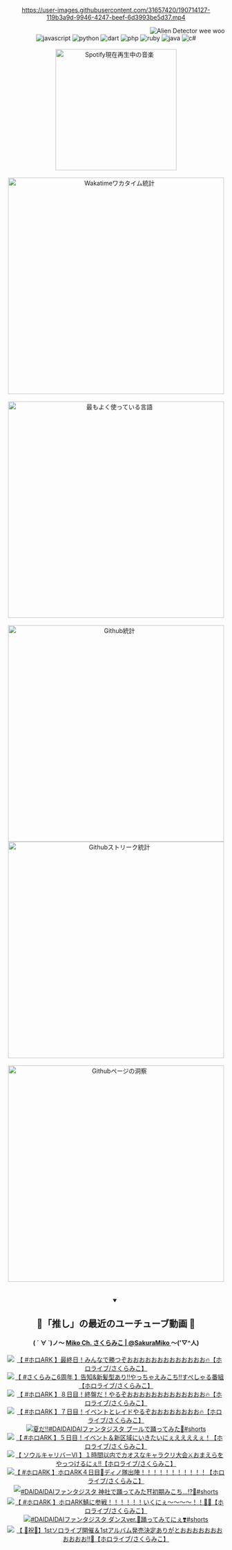 <!-- START: HERO IMAGE GIF ////////// ////////// ////////// -->
<!-- <img src="@/../assets/img/gaming/ghost-of-tsushima.gif" width="100%"  alt="nellyXinwei's Hero Gif Image"/> -->
<!-- END: HERO IMAGE GIF ////////// ////////// ////////// -->

<div align="center" >  
  
<!-- START:ワンピース 第1015話「ルフィはRED ROCを使う」 -->
<https://user-images.githubusercontent.com/31657420/190714127-119b3a9d-9946-4247-beef-6d3993be5d37.mp4>
<!-- END:ワンピース 第1015話「ルフィはRED ROCを使う」 -->

<!-- START:VISITOR COUNTER -->
<div width="100%" align="right">
<img src="https://komarev.com/ghpvc/?username=nellyXinwei&label=🛸&color=grey&style=for-the-badge&labelcolor=ffffff" alt="Alien Detector wee woo"/>
</div>
<!-- END:VISITOR COUNTER -->

<!-- START: PROGRAMMING LANGUAGES -->
<!-- 色彩 Color Scheme:
#961E3A, #8A0D42, #5A0640, #4F265E, #2B355A, #3E759B, #CC4246,
#BB2649, #AD1052, #700750, #633075, #364270, #4E92C2, #FF5357
Sauce: https://www.webcreatorbox.com/inspiration/pantone-2023
-->

<img src="https://img.shields.io/badge/javascript%20-%23BB2649.svg?&style=for-the-badge&logo=javascript&logoColor=white&labelColor=961E3A" alt="javascript"/>
<img src="https://img.shields.io/badge/python%20-%23AD1052.svg?&style=for-the-badge&logo=python&logoColor=white&labelColor=8A0D42" alt="python" />
<img src="https://img.shields.io/badge/dart%20-%23700750.svg?&style=for-the-badge&logo=dart&logoColor=white&labelColor=5A0640" alt="dart"/>
<img src="https://img.shields.io/badge/php%20-%23633075.svg?&style=for-the-badge&logo=php&logoColor=white&labelColor=4F265E" alt="php"/>
<img src="https://img.shields.io/badge/ruby%20-%23364270.svg?&style=for-the-badge&logo=ruby&logoColor=white&labelColor=2B355A" alt="ruby"/>
<img src="https://img.shields.io/badge/java%20-%234E92C2.svg?&style=for-the-badge&logo=openjdk&logoColor=white&labelColor=3E759B" alt="java"/>
<img src="https://img.shields.io/badge/c%23-%23FF5357.svg?style=for-the-badge&logo=c-sharp&logoColor=white&labelColor=CC4246" alt="c#"/>  
<!-- END: PROGRAMMING LANGUAGES -->

<br>
<br>

<!-- START: MUSIC STATUS -->
  <!-- <a href="https://newojima-gsrs-20220114.vercel.app/api/now-playing?open">
    <img src="https://newojima-gsrs-20220114.vercel.app/api/now-playing" alt="Spotify現在再生中の音楽">
  </a> -->
  <img src="https://newojima-grss-20230114.vercel.app/api/spotify?border_color=transparent" alt="Spotify現在再生中の音楽" width="280px">
<!-- END: MUSIC STATUS -->

<br>
<br>

<!-- START: GITHUB STATUS -->
<!-- 色彩 Color Scheme:  #BB2649, #AD1052, #700750, #633075 -->
<img align="center" src="https://newojima-grs-20230109.vercel.app/api/wakatime?username=njtalba5127&layout=compact&langs_count=10&locale=ja&hide_title=false&title_color=fff&hide_border=true&text_color=fff&bg_color=BB2649,BB2649,633075,633075&hide=other,css,html,bash,xml,git%20config,makefile,properties,yaml,markdown,text,json,jsx" alt="Wakatimeワカタイム統計" width="500px"/>

<br>
<br>

<!-- 色彩 Color Scheme:  #633075, #364270, #4E92C2 -->
  <img align="center" src="https://newojima-grs-20230109.vercel.app/api/top-langs?username=njtalba5127&layout=compact&text_color=fff&icon_color=fff&hide_border=true&&locale=ja&hide_title=false&title_color=fff&include_all_commits=true&card_width=445&langs_count=11&hide=c%23,powershell,shaderlab,hlsl,makefile,jupyter%20notebook,python,html,css,shell,batchfile,less,liquid,hack,scss&bg_color=4F265E,633075,4E92C2" alt="最もよく使っている言語" width="500px"/>

<br>
<br>

<!-- 色彩 Color Scheme:  #4E92C2, #FF5357 -->
  <img align="center" src="https://newojima-grs-20230109.vercel.app/api?username=njtalba5127&rank_icon=github&show_icons=true&&locale=ja&title_color=fff&text_color=fff&icon_color=fff&hide_border=true&hide_title=false&count_private=true&include_all_commits=true&card_width=495&disable_animations=true&bg_color=4E92C2,4E92C2,FF5357" alt="Github統計" width="500px"/>

<br>

<img align="center" src="https://streak-stats.demolab.com?user=njtalba5127&theme=dark&hide_border=true&locale=ja&ring=BB2649&stroke=222222&background=151515&sideLabels=BB2649&currStreakLabel=ffffff&border=BB2649&fire=FF5357&currStreakNum=ffffff&sideNums=FF5357&dates=ffffff" alt="Githubストリーク統計" width="500px"/>

<br>
<br>

  <img align="center" width="500px" src="@/../assets/img/page-insights.svg" alt="Githubページの洞察"/>
  
</div>
<!-- END: GITHUB STATUS -->

<br>
<br>

<div align="center">
<details open>
  <summary>

  </summary>

  <h2 align="center">🌸「推し」の最近のユーチューブ動画 🌸</h2>
  <h4>
  ( ´ ∀ `)ノ～ 
  <a href="https://www.youtube.com/@SakuraMiko">Miko Ch. さくらみこ | @SakuraMiko
  </a>
   ～('▽^人)
  </h4>

  <!-- BEGIN YOUTUBE-CARDS -->
<a href="https://www.youtube.com/watch?v=TkSTF2_AJWY"><img src="https://ytcards.demolab.com/?id=TkSTF2_AJWY&title=%E3%80%90+%23%E3%83%9B%E3%83%ADARK+%E3%80%91%E6%9C%80%E7%B5%82%E6%97%A5%EF%BC%81%E3%81%BF%E3%82%93%E3%81%AA%E3%81%A7%E5%8B%9D%E3%81%A4%E3%81%9E%E3%81%8A%E3%81%8A%E3%81%8A%E3%81%8A%E3%81%8A%E3%81%8A%E3%81%8A%E3%81%8A%E3%81%8A%E3%81%8A%E3%81%8A%E3%81%8A%E3%81%8A%F0%9F%94%A5%E3%80%90%E3%83%9B%E3%83%AD%E3%83%A9%E3%82%A4%E3%83%96%2F%E3%81%95%E3%81%8F%E3%82%89%E3%81%BF%E3%81%93%E3%80%91&lang=ja&timestamp=1722412235&background_color=%230d1117&title_color=%23ffffff&stats_color=%23dedede&max_title_lines=1&width=187&border_radius=5&duration=0" alt="【 #ホロARK 】最終日！みんなで勝つぞおおおおおおおおおおおおお🔥【ホロライブ/さくらみこ】" title="【 #ホロARK 】最終日！みんなで勝つぞおおおおおおおおおおおおお🔥【ホロライブ/さくらみこ】"></a>
<a href="https://www.youtube.com/watch?v=EDfGv-VSZsk"><img src="https://ytcards.demolab.com/?id=EDfGv-VSZsk&title=%E3%80%90+%23%E3%81%95%E3%81%8F%E3%82%89%E3%81%BF%E3%81%936%E5%91%A8%E5%B9%B4+%E3%80%91%E5%91%8A%E7%9F%A5%26%E6%96%B0%E9%AB%AA%E5%9E%8B%E3%81%82%E3%82%8A%E2%80%BC%E3%82%84%E3%81%A3%E3%81%A1%E3%82%83%E3%81%88%E3%81%BF%E3%81%93%E3%81%A1%E2%80%BC%E3%81%99%E3%81%BA%E3%81%97%E3%82%83%E3%82%8B%E7%95%AA%E7%B5%84%E3%80%90%E3%83%9B%E3%83%AD%E3%83%A9%E3%82%A4%E3%83%96%2F%E3%81%95%E3%81%8F%E3%82%89%E3%81%BF%E3%81%93%E3%80%91&lang=ja&timestamp=1722412725&background_color=%230d1117&title_color=%23ffffff&stats_color=%23dedede&max_title_lines=1&width=187&border_radius=5&duration=0" alt="【 #さくらみこ6周年 】告知&新髪型あり‼やっちゃえみこち‼すぺしゃる番組【ホロライブ/さくらみこ】" title="【 #さくらみこ6周年 】告知&新髪型あり‼やっちゃえみこち‼すぺしゃる番組【ホロライブ/さくらみこ】"></a>
<a href="https://www.youtube.com/watch?v=h9ZStIXLSpA"><img src="https://ytcards.demolab.com/?id=h9ZStIXLSpA&title=%E3%80%90+%23%E3%83%9B%E3%83%ADARK+%E3%80%91%EF%BC%98%E6%97%A5%E7%9B%AE%EF%BC%81%E7%B5%82%E7%9B%A4%E3%81%A0%EF%BC%81%E3%82%84%E3%82%8B%E3%81%9E%E3%81%8A%E3%81%8A%E3%81%8A%E3%81%8A%E3%81%8A%E3%81%8A%E3%81%8A%E3%81%8A%E3%81%8A%E3%81%8A%E3%81%8A%E3%81%8A%E3%81%8A%F0%9F%94%A5%E3%80%90%E3%83%9B%E3%83%AD%E3%83%A9%E3%82%A4%E3%83%96%2F%E3%81%95%E3%81%8F%E3%82%89%E3%81%BF%E3%81%93%E3%80%91&lang=ja&timestamp=1722375334&background_color=%230d1117&title_color=%23ffffff&stats_color=%23dedede&max_title_lines=1&width=187&border_radius=5&duration=23040" alt="【 #ホロARK 】８日目！終盤だ！やるぞおおおおおおおおおおおおお🔥【ホロライブ/さくらみこ】" title="【 #ホロARK 】８日目！終盤だ！やるぞおおおおおおおおおおおおお🔥【ホロライブ/さくらみこ】"></a>
<a href="https://www.youtube.com/watch?v=YXH2g-45MSk"><img src="https://ytcards.demolab.com/?id=YXH2g-45MSk&title=%E3%80%90+%23%E3%83%9B%E3%83%ADARK+%E3%80%91%EF%BC%97%E6%97%A5%E7%9B%AE%EF%BC%81%E3%82%A4%E3%83%99%E3%83%B3%E3%83%88%E3%81%A8%E3%83%AC%E3%82%A4%E3%83%89%E3%82%84%E3%82%8B%E3%81%9E%E3%81%8A%E3%81%8A%E3%81%8A%E3%81%8A%E3%81%8A%E3%81%8A%E3%81%8A%E3%81%8A%F0%9F%94%A5%E3%80%90%E3%83%9B%E3%83%AD%E3%83%A9%E3%82%A4%E3%83%96%2F%E3%81%95%E3%81%8F%E3%82%89%E3%81%BF%E3%81%93%E3%80%91&lang=ja&timestamp=1722284086&background_color=%230d1117&title_color=%23ffffff&stats_color=%23dedede&max_title_lines=1&width=187&border_radius=5&duration=26981" alt="【 #ホロARK 】７日目！イベントとレイドやるぞおおおおおおおお🔥【ホロライブ/さくらみこ】" title="【 #ホロARK 】７日目！イベントとレイドやるぞおおおおおおおお🔥【ホロライブ/さくらみこ】"></a>
<a href="https://www.youtube.com/watch?v=W1UVii0n7d8"><img src="https://ytcards.demolab.com/?id=W1UVii0n7d8&title=%E5%A4%8F%E3%81%A0%E2%80%BC%EF%B8%8F%23DAIDAIDAI%E3%83%95%E3%82%A1%E3%83%B3%E3%82%BF%E3%82%B8%E3%82%B9%E3%82%BF+%E3%83%97%E3%83%BC%E3%83%AB%E3%81%A7%E8%B8%8A%E3%81%A3%E3%81%A6%E3%81%BF%E3%81%9F%F0%9F%8C%BB%23shorts&lang=ja&timestamp=1722157221&background_color=%230d1117&title_color=%23ffffff&stats_color=%23dedede&max_title_lines=1&width=187&border_radius=5&duration=19" alt="夏だ‼️#DAIDAIDAIファンタジスタ プールで踊ってみた🌻#shorts" title="夏だ‼️#DAIDAIDAIファンタジスタ プールで踊ってみた🌻#shorts"></a>
<a href="https://www.youtube.com/watch?v=KUydFraG8Pw"><img src="https://ytcards.demolab.com/?id=KUydFraG8Pw&title=%E3%80%90+%23%E3%83%9B%E3%83%ADARK+%E3%80%91%EF%BC%95%E6%97%A5%E7%9B%AE%EF%BC%81%E3%82%A4%E3%83%99%E3%83%B3%E3%83%88%EF%BC%86%E6%96%B0%E5%8C%BA%E5%9F%9F%E3%81%AB%E3%81%84%E3%81%8D%E3%81%9F%E3%81%84%E3%81%AB%E3%81%87%E3%81%88%E3%81%88%E3%81%88%E3%81%88%E3%81%87%EF%BC%81%E3%80%90%E3%83%9B%E3%83%AD%E3%83%A9%E3%82%A4%E3%83%96%2F%E3%81%95%E3%81%8F%E3%82%89%E3%81%BF%E3%81%93%E3%80%91&lang=ja&timestamp=1722118912&background_color=%230d1117&title_color=%23ffffff&stats_color=%23dedede&max_title_lines=1&width=187&border_radius=5&duration=38526" alt="【 #ホロARK 】５日目！イベント＆新区域にいきたいにぇええええぇ！【ホロライブ/さくらみこ】" title="【 #ホロARK 】５日目！イベント＆新区域にいきたいにぇええええぇ！【ホロライブ/さくらみこ】"></a>
<a href="https://www.youtube.com/watch?v=-YnVozK9yLQ"><img src="https://ytcards.demolab.com/?id=-YnVozK9yLQ&title=%E3%80%90+%E3%82%BD%E3%82%A6%E3%83%AB%E3%82%AD%E3%83%A3%E3%83%AA%E3%83%90%E3%83%BC%E2%85%A5+%E3%80%91%EF%BC%91%E6%99%82%E9%96%93%E4%BB%A5%E5%86%85%E3%81%A7%E3%82%AB%E3%82%AA%E3%82%B9%E3%81%AA%E3%82%AD%E3%83%A3%E3%83%A9%E3%82%AF%E3%83%AA%E5%A4%A7%E4%BC%9A%E2%9A%94%E3%81%8A%E3%81%BE%E3%81%88%E3%82%89%E3%82%92%E3%82%84%E3%81%A3%E3%81%A4%E3%81%91%E3%82%8B%E3%81%AB%E3%81%87%E2%80%BC%E3%80%90%E3%83%9B%E3%83%AD%E3%83%A9%E3%82%A4%E3%83%96%2F%E3%81%95%E3%81%8F%E3%82%89%E3%81%BF%E3%81%93%E3%80%91&lang=ja&timestamp=1722077975&background_color=%230d1117&title_color=%23ffffff&stats_color=%23dedede&max_title_lines=1&width=187&border_radius=5&duration=3632" alt="【 ソウルキャリバーⅥ 】１時間以内でカオスなキャラクリ大会⚔おまえらをやっつけるにぇ‼【ホロライブ/さくらみこ】" title="【 ソウルキャリバーⅥ 】１時間以内でカオスなキャラクリ大会⚔おまえらをやっつけるにぇ‼【ホロライブ/さくらみこ】"></a>
<a href="https://www.youtube.com/watch?v=f-Cs8g_W4TU"><img src="https://ytcards.demolab.com/?id=f-Cs8g_W4TU&title=%E3%80%90+%23%E3%83%9B%E3%83%ADARK+%E3%80%91%E3%83%9B%E3%83%ADARK%EF%BC%94%E6%97%A5%E7%9B%AE%F0%9F%A6%96%E3%83%87%E3%82%A3%E3%83%8E%E9%9A%8A%E5%87%BA%E9%99%A3%EF%BC%81%EF%BC%81%EF%BC%81%EF%BC%81%EF%BC%81%EF%BC%81%EF%BC%81%EF%BC%81%EF%BC%81%EF%BC%81%EF%BC%81%E3%80%90%E3%83%9B%E3%83%AD%E3%83%A9%E3%82%A4%E3%83%96%2F%E3%81%95%E3%81%8F%E3%82%89%E3%81%BF%E3%81%93%E3%80%91&lang=ja&timestamp=1722012018&background_color=%230d1117&title_color=%23ffffff&stats_color=%23dedede&max_title_lines=1&width=187&border_radius=5&duration=22346" alt="【 #ホロARK 】ホロARK４日目🦖ディノ隊出陣！！！！！！！！！！！【ホロライブ/さくらみこ】" title="【 #ホロARK 】ホロARK４日目🦖ディノ隊出陣！！！！！！！！！！！【ホロライブ/さくらみこ】"></a>
<a href="https://www.youtube.com/watch?v=-C1-8t7ay28"><img src="https://ytcards.demolab.com/?id=-C1-8t7ay28&title=%23DAIDAIDAI%E3%83%95%E3%82%A1%E3%83%B3%E3%82%BF%E3%82%B8%E3%82%B9%E3%82%BF+%E7%A5%9E%E7%A4%BE%E3%81%A7%E8%B8%8A%E3%81%A3%E3%81%A6%E3%81%BF%E3%81%9F%E2%9B%A9%EF%B8%8F%E5%88%9D%E6%9C%9F%E3%81%BF%E3%81%93%E3%81%A1%E2%80%A6%E2%81%89%EF%B8%8F%F0%9F%91%80%23shorts&lang=ja&timestamp=1721898000&background_color=%230d1117&title_color=%23ffffff&stats_color=%23dedede&max_title_lines=1&width=187&border_radius=5&duration=19" alt="#DAIDAIDAIファンタジスタ 神社で踊ってみた⛩️初期みこち…⁉️👀#shorts" title="#DAIDAIDAIファンタジスタ 神社で踊ってみた⛩️初期みこち…⁉️👀#shorts"></a>
<a href="https://www.youtube.com/watch?v=dO-KAUhcUHk"><img src="https://ytcards.demolab.com/?id=dO-KAUhcUHk&title=%E3%80%90+%23%E3%83%9B%E3%83%ADARK+%E3%80%91%E3%83%9B%E3%83%ADARK%E9%AF%96%E3%81%AB%E5%8F%82%E6%88%A6%EF%BC%81%EF%BC%81%EF%BC%81%EF%BC%81%EF%BC%81%EF%BC%81%E3%81%84%E3%81%8F%E3%81%AB%E3%81%87%EF%BD%9E%EF%BD%9E%EF%BD%9E%EF%BD%9E%EF%BC%81%EF%BC%81%F0%9F%A6%96%F0%9F%94%A5%E3%80%90%E3%83%9B%E3%83%AD%E3%83%A9%E3%82%A4%E3%83%96%2F%E3%81%95%E3%81%8F%E3%82%89%E3%81%BF%E3%81%93%E3%80%91&lang=ja&timestamp=1721844450&background_color=%230d1117&title_color=%23ffffff&stats_color=%23dedede&max_title_lines=1&width=187&border_radius=5&duration=27441" alt="【 #ホロARK 】ホロARK鯖に参戦！！！！！！いくにぇ～～～～！！🦖🔥【ホロライブ/さくらみこ】" title="【 #ホロARK 】ホロARK鯖に参戦！！！！！！いくにぇ～～～～！！🦖🔥【ホロライブ/さくらみこ】"></a>
<a href="https://www.youtube.com/watch?v=dt0gXquxVcY"><img src="https://ytcards.demolab.com/?id=dt0gXquxVcY&title=%23DAIDAIDAI%E3%83%95%E3%82%A1%E3%83%B3%E3%82%BF%E3%82%B8%E3%82%B9%E3%82%BF+%E3%83%80%E3%83%B3%E3%82%B9ver.%F0%9F%8C%9F%E8%B8%8A%E3%81%A3%E3%81%A6%E3%81%BF%E3%81%A6%E3%81%AB%E3%81%87%E2%9D%A3%EF%B8%8F%23shorts&lang=ja&timestamp=1721725596&background_color=%230d1117&title_color=%23ffffff&stats_color=%23dedede&max_title_lines=1&width=187&border_radius=5&duration=28" alt="#DAIDAIDAIファンタジスタ ダンスver.🌟踊ってみてにぇ❣️#shorts" title="#DAIDAIDAIファンタジスタ ダンスver.🌟踊ってみてにぇ❣️#shorts"></a>
<a href="https://www.youtube.com/watch?v=d8fJCQKaVuU"><img src="https://ytcards.demolab.com/?id=d8fJCQKaVuU&title=%E3%80%90+%F0%9F%8C%B8%E7%A5%9D%F0%9F%8C%B8%E3%80%911st%E3%82%BD%E3%83%AD%E3%83%A9%E3%82%A4%E3%83%96%E9%96%8B%E5%82%AC%EF%BC%861st%E3%82%A2%E3%83%AB%E3%83%90%E3%83%A0%E7%99%BA%E5%A3%B2%E6%B1%BA%E5%AE%9A%E3%81%82%E3%82%8A%E3%81%8C%E3%81%A8%E3%81%8A%E3%81%8A%E3%81%8A%E3%81%8A%E3%81%8A%E3%81%8A%E3%81%8A%E3%81%8A%E3%81%8A%E3%81%8A%E3%81%8A%E2%80%BC%F0%9F%8E%89%E3%80%90%E3%83%9B%E3%83%AD%E3%83%A9%E3%82%A4%E3%83%96%2F%E3%81%95%E3%81%8F%E3%82%89%E3%81%BF%E3%81%93%E3%80%91&lang=ja&timestamp=1721662919&background_color=%230d1117&title_color=%23ffffff&stats_color=%23dedede&max_title_lines=1&width=187&border_radius=5&duration=12437" alt="【 🌸祝🌸】1stソロライブ開催＆1stアルバム発売決定ありがとおおおおおおおおおおお‼🎉【ホロライブ/さくらみこ】" title="【 🌸祝🌸】1stソロライブ開催＆1stアルバム発売決定ありがとおおおおおおおおおおお‼🎉【ホロライブ/さくらみこ】"></a>
<!-- END YOUTUBE-CARDS -->

</div>
  
</details>
